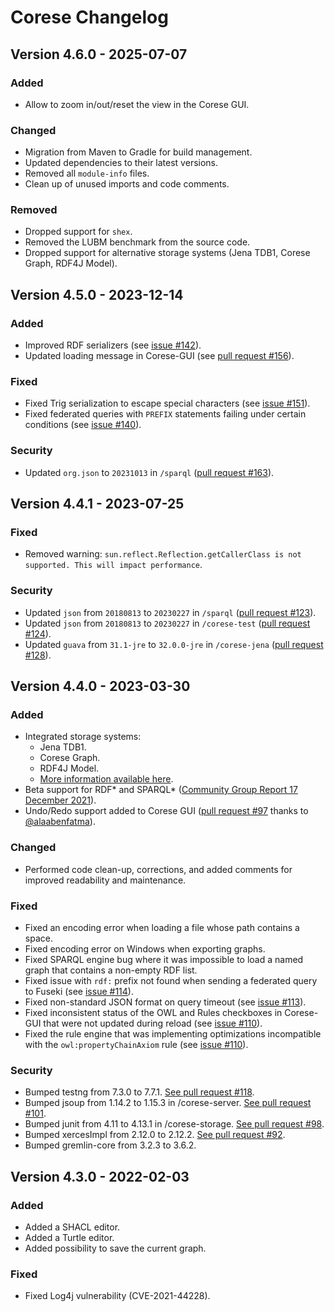 <!-- markdownlint-disable MD024 -->
# Corese Changelog

## Version 4.6.0 - 2025-07-07

### Added

- Allow to zoom in/out/reset the view in the Corese GUI.

### Changed

- Migration from Maven to Gradle for build management.
- Updated dependencies to their latest versions.
- Removed all `module-info` files.
- Clean up of unused imports and code comments.

### Removed

- Dropped support for `shex`.
- Removed the LUBM benchmark from the source code.
- Dropped support for alternative storage systems (Jena TDB1, Corese Graph, RDF4J Model).

## Version 4.5.0 - 2023-12-14

### Added

- Improved RDF serializers (see [issue #142](https://github.com/Wimmics/corese/issues/142)).
- Updated loading message in Corese-GUI (see [pull request #156](https://github.com/Wimmics/corese/pull/156)).

### Fixed

- Fixed Trig serialization to escape special characters (see [issue #151](https://github.com/Wimmics/corese/issues/151)).
- Fixed federated queries with `PREFIX` statements failing under certain conditions (see [issue #140](https://github.com/Wimmics/corese/issues/140)).

### Security

- Updated `org.json` to `20231013` in `/sparql` ([pull request #163](https://github.com/Wimmics/corese/pull/163)).

## Version 4.4.1 - 2023-07-25

### Fixed

- Removed warning: `sun.reflect.Reflection.getCallerClass is not supported. This will impact performance`.

### Security

- Updated `json` from `20180813` to `20230227` in `/sparql` ([pull request #123](https://github.com/Wimmics/corese/pull/123)).
- Updated `json` from `20180813` to `20230227` in `/corese-test` ([pull request #124](https://github.com/Wimmics/corese/pull/124)).
- Updated `guava` from `31.1-jre` to `32.0.0-jre` in `/corese-jena` ([pull request #128](https://github.com/Wimmics/corese/pull/128)).

## Version 4.4.0 - 2023-03-30

### Added

- Integrated storage systems:
  - Jena TDB1.
  - Corese Graph.
  - RDF4J Model.
  - [More information available here](https://github.com/Wimmics/corese/blob/master/docs/storage/Configuring%20and%20Connecting%20to%20Different%20Storage%20Systems%20in%20Corese.md).
- Beta support for RDF\* and SPARQL\* ([Community Group Report 17 December 2021](https://w3c.github.io/rdf-star/cg-spec/2021-12-17.html)).
- Undo/Redo support added to Corese GUI ([pull request #97](https://github.com/Wimmics/corese/pull/97) thanks to [@alaabenfatma](https://github.com/alaabenfatma)).

### Changed

- Performed code clean-up, corrections, and added comments for improved readability and maintenance.

### Fixed

- Fixed an encoding error when loading a file whose path contains a space.
- Fixed encoding error on Windows when exporting graphs.
- Fixed SPARQL engine bug where it was impossible to load a named graph that contains a non-empty RDF list.
- Fixed issue with `rdf:` prefix not found when sending a federated query to Fuseki (see [issue #114](https://github.com/Wimmics/corese/issues/114)).
- Fixed non-standard JSON format on query timeout (see [issue #113](https://github.com/Wimmics/corese/issues/113)).
- Fixed inconsistent status of the OWL and Rules checkboxes in Corese-GUI that were not updated during reload (see [issue #110](https://github.com/Wimmics/corese/issues/110)).
- Fixed the rule engine that was implementing optimizations incompatible with the `owl:propertyChainAxiom` rule (see [issue #110](https://github.com/Wimmics/corese/issues/110)).

### Security

- Bumped testng from 7.3.0 to 7.7.1. [See pull request #118](https://github.com/Wimmics/corese/pull/118).
- Bumped jsoup from 1.14.2 to 1.15.3 in /corese-server. [See pull request #101](https://github.com/Wimmics/corese/pull/101).
- Bumped junit from 4.11 to 4.13.1 in /corese-storage. [See pull request #98](https://github.com/Wimmics/corese/pull/98).
- Bumped xercesImpl from 2.12.0 to 2.12.2. [See pull request #92](https://github.com/Wimmics/corese/pull/92).
- Bumped gremlin-core from 3.2.3 to 3.6.2.

## Version 4.3.0 - 2022-02-03

### Added

- Added a SHACL editor.
- Added a Turtle editor.
- Added possibility to save the current graph.

### Fixed

- Fixed Log4j vulnerability (CVE-2021-44228).
